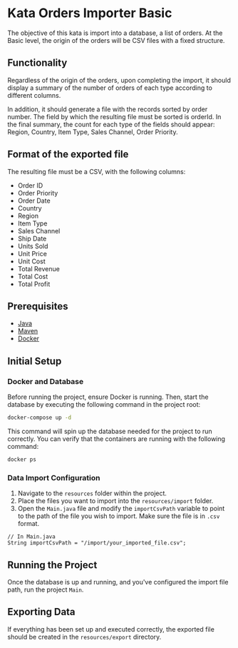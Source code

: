 # Kata Orders Importer Basic

The objective of this kata is import into a database, a list of orders. At the Basic level, the origin of the orders
will be CSV files with a fixed structure.

## Functionality

Regardless of the origin of the orders, upon completing the import, it should display a summary of the number of orders
of each type according to different columns.

In addition, it should generate a file with the records sorted by order number. The field by which the resulting file
must be sorted is orderId. In the final summary, the count for each type of the fields should appear: Region, Country,
Item Type, Sales Channel, Order Priority.

## Format of the exported file

The resulting file must be a CSV, with the following columns:

- Order ID
- Order Priority
- Order Date
- Country
- Region
- Item Type
- Sales Channel
- Ship Date
- Units Sold
- Unit Price
- Unit Cost
- Total Revenue
- Total Cost
- Total Profit

## Prerequisites

- [Java](https://www.java.com/en/download/)
- [Maven](https://maven.apache.org/)
- [Docker](https://www.docker.com/)

## Initial Setup

### Docker and Database

Before running the project, ensure Docker is running. Then, start the database by executing the following command in the
project root:

```bash
docker-compose up -d
```

This command will spin up the database needed for the project to run correctly. You can verify that the containers are
running with the following command:

```bash
docker ps
```

### Data Import Configuration

1. Navigate to the `resources` folder within the project.
2. Place the files you want to import into the `resources/import` folder.
3. Open the `Main.java` file and modify the `importCsvPath` variable to point to the path of the file you wish to
   import. Make sure the file is in `.csv` format.

```
// In Main.java
String importCsvPath = "/import/your_imported_file.csv";
```

## Running the Project

Once the database is up and running, and you've configured the import file path, run the project `Main`.

## Exporting Data

If everything has been set up and executed correctly, the exported file should be created in the `resources/export`
directory.
